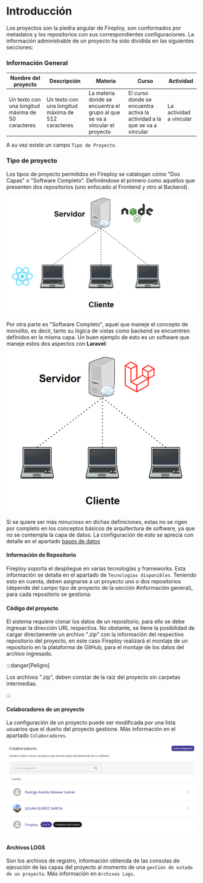 # Introducción

Los proyectos son la piedra angular de Fireploy, son conformados por metadatos y los repositorios con sus correspondientes configuraciones. La información administrable de un proyecto ha sido dividida en las siguientes secciones:

### Información General


| Nombre del proyecto                                | Descripción | Materia | Curso | Actividad |
| -------------------------------------------------- | ----------- | ------- |-------|-----------|
| Un texto con una longitud máxima de 50 caracteres  | Un texto con una longitud máxima de 512 caracteres   | La materia donde se encuentra el grupo al que se va a vincular el proyecto    | El curso donde se encuentra activa la actividad a la que se va a vincular | La actividad a vincular |

A su vez existe un campo `Tipo de Proyecto`.

### Tipo de proyecto

Los tipos de proyecto permitidos en Fireploy se catalogan cómo "Dos Capas" o "Software Completo". Definiéndose el primero como aquellos que presenten dos repositorios (uno enfocado al Frontend y otro al Backend).

![arquitectura dos capas](image-2.png)

Por otra parte es "Software Completo", aquel que maneje el concepto de monolito, es decir, tanto su lógica de vistas como backend se encuentren definidos en la misma capa. Un buen ejemplo de esto es un software que maneje estos dos aspectos con **Laravel**:

![arquitectura software completo](image-4.png)

Si se quiere ser más minucioso en dichas definiciones, estas no se rigen por completo en los conceptos básicos de arquitectura de software, ya que no se contempla la capa de datos. La configuración de esto se aprecia con detalle en el apartado [bases de datos](address)


#### Información de Repositorio

Fireploy soporta el despliegue en varias tecnologías y frameworks. Esta información se detalla en el apartado de `Tecnologías disponibles`. Teniendo esto en cuenta, deben asignarse a un proyecto uno o dos repositorios (depende del campo tipo de proyecto de la sección #información general), para cada repositorio se gestiona:

#### Código del proyecto

El sistema requiere clonar los datos de un repositorio, para ello se debe ingresar la dirección URL respectiva. No obstante, se tiene la posibilidad de cargar directamente un archivo ".zip" con la información del respectivo repositorio del proyecto, en este caso Fireploy realizará el montaje de un repositorio en la plataforma de GitHub, para el montaje de los datos del archivo ingresado.

:::danger[Peligro]

Los archivos ".zip", deben constar de la raíz del proyecto sin carpetas intermedias.

:::

#### Colaboradores de un proyecto

La configuración de un proyecto puede ser modificada por una lista usuarios que el dueño del proyecto gestione. Más información en el apartado `Colaboradores`.

![colaboradores proyecto](image.png)

#### Archivos LOGS

Son los archivos de registro, información obtenida de las consolas de ejecución de las capas del proyecto al momento de una `gestión de estado de un proyecto`. Más información en `Archivos Logs`.


    

